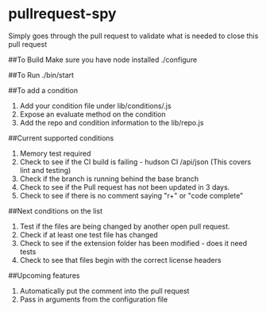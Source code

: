 pullrequest-spy
===============

Simply goes through the pull request to validate what is needed to close this pull request

##To Build
Make sure you have node installed
./configure

##To Run
./bin/start

##To add a condition
1. Add your condition file under lib/conditions/<name>.js
2. Expose an evaluate method on the condition
3. Add the repo and condition information to the lib/repo.js


##Current supported conditions
1. Memory test required
2. Check to see if the CI build is failing - hudson CI <server-ur>/api/json (This covers lint and testing)
3. Check if the branch is running behind the base branch
4. Check to see if the Pull request has not been updated in 3 days.
5. Check to see if there is no comment saying "r+" or "code complete"

##Next conditions on the list
1. Test if the files are being changed by another open pull request.
2. Check if at least one test file has changed
3. Check to see if the extension folder has been modified - does it need tests
4. Check to see that files begin with the correct license headers

##Upcoming features
1. Automatically put the comment into the pull request
2. Pass in arguments from the configuration file

